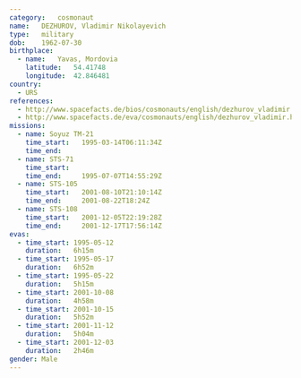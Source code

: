 ```yaml
---
category:	cosmonaut
name:	DEZHUROV, Vladimir Nikolayevich
type:	military
dob:	1962-07-30
birthplace:
  - name:	Yavas, Mordovia
    latitude:	54.41748
    longitude:	42.846481
country:
  - URS
references:
  - http://www.spacefacts.de/bios/cosmonauts/english/dezhurov_vladimir.htm
  - http://www.spacefacts.de/eva/cosmonauts/english/dezhurov_vladimir.htm
missions:
  - name: Soyuz TM-21
    time_start:   1995-03-14T06:11:34Z
    time_end:     
  - name: STS-71
    time_start:   
    time_end:     1995-07-07T14:55:29Z
  - name: STS-105
    time_start:   2001-08-10T21:10:14Z
    time_end:     2001-08-22T18:24Z
  - name: STS-108
    time_start:   2001-12-05T22:19:28Z
    time_end:     2001-12-17T17:56:14Z
evas:
  - time_start: 1995-05-12
    duration:   6h15m
  - time_start: 1995-05-17
    duration:   6h52m
  - time_start: 1995-05-22
    duration:   5h15m
  - time_start: 2001-10-08
    duration:   4h58m
  - time_start: 2001-10-15
    duration:   5h52m
  - time_start: 2001-11-12
    duration:   5h04m
  - time_start: 2001-12-03
    duration:   2h46m
gender:	Male
---
```

